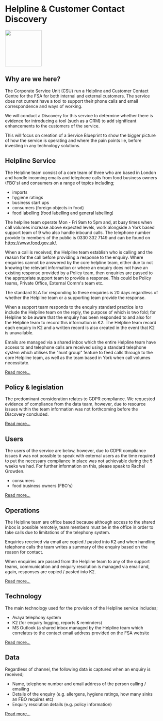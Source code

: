 # Helpline & Customer Contact Discovery

<img src="https://github.com/notbinary/discovery-template/blob/master/Assets/DiscoveryLogo.png" width=120px/>

## Why are we here?

The Corporate Service Unit (CSU) run a Helpline and Customer Contact Centre for the FSA for both internal and external customers. The service does not current have a tool to support their phone calls and email correspondence and ways of working.

We will conduct a Discovery for this service to determine whether there is evidence for introducing a tool (such as a CRM) to add significant enhancements to the customers of the service.

This will focus on creation of a Service Blueprint to show the bigger picture of how the service is operating and where the pain points lie, before investing in any technology solutions.

## Helpline Service

The Helpline team consist of a core team of three who are based in London and handle incoming emails and telephone calls from food business owners (FBO's) and consumers on a range of topics including;

- imports
- hygiene ratings
- business start ups
- consumers (foreign objects in food)
- food labelling (food labelling and general labelling)

The helpline team operate Mon - Fri 9am to 5pm and, at busy times when call volumes increase above expected levels, work alongside a York based support team of 9 who also handle inbound calls. The telephone number provide to members of the public is 0330 332 7149 and can be found on https://www.food.gov.uk/. 

When a call is received, the Helpline team establish who is calling and the reason for the call before providing a response to the enquiry. Where enquiries cannot be answered by the core helpline team, either due to not knowing the relevant information or where an enquiry does not have an existing response provided by a Policy team, then enquiries are passed to the appropriate support team to provide a response. This could be Policy teams, Private Office, External Comm's team etc.

The standard SLA for responding to these enquiries is 20 days regardless of whether the Helpline team or a supporting team provide the response. 

When a support team responds to the enquiry standard practice is to include the Helpline team on the reply, the purpose of which is two fold; for Helpline to be aware that the enquiry has been responded to and also for the Helpline team to record this information in K2. The Helpline team record each enquiry in K2 and a written record is also created in the event that K2 is unavailable.

Emails are managed via a shared inbox which the entire Helpline team have access to and telephone calls are received using a standard telephone system which utilises the "hunt group" feature to feed calls through to the core Helpline team, as well as the team based in York when call volumes necessitate.


[Read more...](Service-overview)

## Policy & legislation

The predominant consideration relates to GDPR compliance. We requested evidence of compliance from the data team,  however, due to resource issues within the team information was not forthcoming before the Discovery concluded.

[Read more...](Legislation-overview)

## Users

The users of the service are below, however, due to GDPR compliance issues it was not possible to speak with external users as the time required to put the necessary compliance in place was not achievable during the 5 weeks we had. For further information on this, please speak to Rachel Growden.

- consumers 
- food business owners (FBO's)

[Read more...](User-personas-&-segments)

## Operations

The Helpline team are office based because although access to the shared inbox is possible remotely, team members must be in the office in order to take calls due to limitations of the telephony system.

Enquiries received via email are copied / pasted into K2 and when handling telephone calls the team writes a summary of the enquiry based on the reason for contact.

When enquiries are passed from the Helpline team to any of the support teams, communication and enquiry resolution is managed via email and, again, responses are copied / pasted into K2.


[Read more...](Volumes-&-metrics)

## Technology

The main technology used for the provision of the Helpline service includes;

- Avaya telephony system
- K2 (for enquiry logging, reports & reminders)
- MS Outlook (a shared inbox managed by the Helpline team which correlates to the contact email address provided on the FSA website

[Read more...](Technology-overview)

## Data

Regardless of channel, the following data is captured when an enquiry is received;

- Name, telephone number and email address of the person calling / emailing
- Details of the enquiry (e.g. allergens, hygiene ratings, how many sinks an FBO requires etc)
- Enquiry resolution details (e.g. policy information)

[Read more...](Data-assets)
